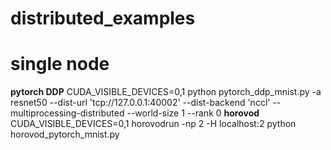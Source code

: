 # distributed_examples
# single node
**pytorch DDP**
CUDA_VISIBLE_DEVICES=0,1 python pytorch_ddp_mnist.py -a resnet50 --dist-url 'tcp://127.0.0.1:40002' --dist-backend 'nccl' --multiprocessing-distributed --world-size 1 --rank 0
**horovod**
CUDA_VISIBLE_DEVICES=0,1 horovodrun  -np 2 -H localhost:2 python horovod_pytorch_mnist.py
